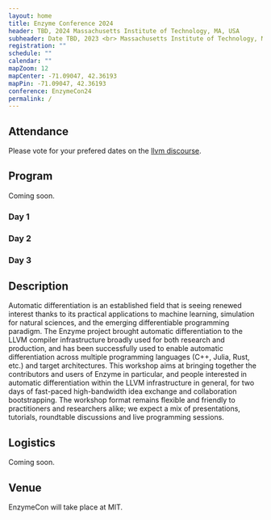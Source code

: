 ```yaml
---
layout: home
title: Enzyme Conference 2024
header: TBD, 2024 Massachusetts Institute of Technology, MA, USA
subheader: Date TBD, 2023 <br> Massachusetts Institute of Technology, MA, USA
registration: ""
schedule: ""
calendar: ""
mapZoom: 12
mapCenter: -71.09047, 42.36193
mapPin: -71.09047, 42.36193
conference: EnzymeCon24
permalink: /
---
```


## Attendance

Please vote for your prefered dates on the [llvm discourse](https://discourse.llvm.org/t/enzymecon-2-planning/74771/2).

## Program

Coming soon.

### Day 1


### Day 2


### Day 3


## Description

Automatic differentiation is an established field that is seeing renewed interest thanks to its practical applications to machine learning, simulation for natural sciences, and the emerging differentiable programming paradigm. The Enzyme project brought automatic differentiation to the LLVM compiler infrastructure broadly used for both research and production, and has been successfully used to enable automatic differentiation across multiple programming languages (C++, Julia, Rust, etc.) and target architectures. This workshop aims at bringing together the contributors and users of Enzyme in particular, and people interested in automatic differentiation within the LLVM infrastructure in general, for two days of fast-paced high-bandwidth idea exchange and collaboration bootstrapping. The workshop format remains flexible and friendly to practitioners and researchers alike; we expect a mix of presentations, tutorials, roundtable discussions and live programming sessions.

## Logistics

Coming soon.

## Venue

EnzymeCon will take place at MIT.
